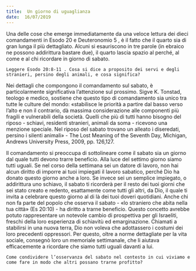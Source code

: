 ```yaml
---
title:  Un giorno di uguaglianza
date:  16/07/2019
---
```


Una delle cose che emerge immediatamente da una veloce lettura dei dieci comandamenti in Esodo 20  e Deuteronomio 5 , è il fatto che il quarto sia di gran lunga il più dettagliato. Alcuni si esauriscono in tre parole (in ebraico ne possono addirittura bastare due), il quarto lascia spazio al perché, al come e al chi ricordare in giorno di sabato.

`Leggere Esodo 20:8-11 . Cosa si dice a proposito dei servi e degli stranieri, persino degli animali, e cosa significa?`

Nei dettagli che compongono il comandamento sul sabato, è particolarmente significativa l’attenzione sul prossimo. Sigve K. Tonstad, teologo e medico, sostiene che questo tipo di comandamento sia unico tra tutte le culture del mondo: «stabilisce le priorità a partire dal basso verso l’alto e non il contrario, dà massima considerazione alle componenti più fragili e vulnerabili della società. Quelli che più di tutti hanno bisogno del riposo - schiavi, residenti stranieri, animali da soma - ricevono una menzione speciale. Nel riposo del sabato trovano un alleato i diseredati, persino i silenti animali» - The Lost Meaning of the Seventh Day, Michigan, Andrews University Press, 2009, pp. 126,127.

Il comandamento si preoccupa di sottolineare come il sabato sia un giorno dal quale tutti devono trarre beneficio. Alla luce del settimo giorno siamo tutti uguali. Se nel corso della settimana sei un datore di lavoro, non hai alcun diritto di imporre ai tuoi impiegati il lavoro sabatico, perché Dio ha donato questo giorno anche a loro. Se invece sei un semplice impiegato, o addirittura uno schiavo, il sabato ti ricorderà per il resto dei tuoi giorni che sei stato creato e redento, esattamente come tutti gli altri, da Dio, il quale ti invita a celebrare questo giorno al di là dei tuoi doveri quotidiani. Anche chi non fa parte del popolo che osserva il sabato - «lo straniero che abita nella tua città» (Es 20:10)  - ha diritto a trarne beneficio. Questo concetto avrebbe potuto rappresentare un notevole cambio di prospettiva per gli Israeliti, freschi della loro esperienza di schiavitù ed emarginazione. Chiamati a stabilirsi in una nuova terra, Dio non voleva che adottassero i costumi dei loro precedenti oppressori. Per questo, oltre a norme dettagliate per la vita sociale, consegnò loro un memoriale settimanale, che li aiutava efficacemente a ricordare che siamo tutti uguali davanti a lui.

`Come condividere l’osservanza del sabato nel contesto in cui viviamo e come fare in modo che altri possano trarne profitto?`